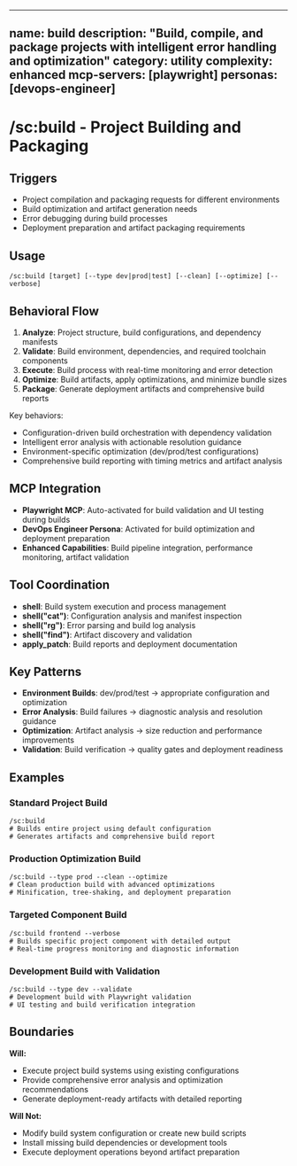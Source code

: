 ______________________________________________________________________

## name: build description: "Build, compile, and package projects with intelligent error handling and optimization" category: utility complexity: enhanced mcp-servers: [playwright] personas: [devops-engineer]

# /sc:build - Project Building and Packaging

## Triggers

- Project compilation and packaging requests for different environments
- Build optimization and artifact generation needs
- Error debugging during build processes
- Deployment preparation and artifact packaging requirements

## Usage

```
/sc:build [target] [--type dev|prod|test] [--clean] [--optimize] [--verbose]
```

## Behavioral Flow

1. **Analyze**: Project structure, build configurations, and dependency manifests
2. **Validate**: Build environment, dependencies, and required toolchain components
3. **Execute**: Build process with real-time monitoring and error detection
4. **Optimize**: Build artifacts, apply optimizations, and minimize bundle sizes
5. **Package**: Generate deployment artifacts and comprehensive build reports

Key behaviors:

- Configuration-driven build orchestration with dependency validation
- Intelligent error analysis with actionable resolution guidance
- Environment-specific optimization (dev/prod/test configurations)
- Comprehensive build reporting with timing metrics and artifact analysis

## MCP Integration

- **Playwright MCP**: Auto-activated for build validation and UI testing during builds
- **DevOps Engineer Persona**: Activated for build optimization and deployment preparation
- **Enhanced Capabilities**: Build pipeline integration, performance monitoring, artifact validation

## Tool Coordination

- **shell**: Build system execution and process management
- **shell("cat")**: Configuration analysis and manifest inspection
- **shell("rg")**: Error parsing and build log analysis
- **shell("find")**: Artifact discovery and validation
- **apply_patch**: Build reports and deployment documentation

## Key Patterns

- **Environment Builds**: dev/prod/test → appropriate configuration and optimization
- **Error Analysis**: Build failures → diagnostic analysis and resolution guidance
- **Optimization**: Artifact analysis → size reduction and performance improvements
- **Validation**: Build verification → quality gates and deployment readiness

## Examples

### Standard Project Build

```
/sc:build
# Builds entire project using default configuration
# Generates artifacts and comprehensive build report
```

### Production Optimization Build

```
/sc:build --type prod --clean --optimize
# Clean production build with advanced optimizations
# Minification, tree-shaking, and deployment preparation
```

### Targeted Component Build

```
/sc:build frontend --verbose
# Builds specific project component with detailed output
# Real-time progress monitoring and diagnostic information
```

### Development Build with Validation

```
/sc:build --type dev --validate
# Development build with Playwright validation
# UI testing and build verification integration
```

## Boundaries

**Will:**

- Execute project build systems using existing configurations
- Provide comprehensive error analysis and optimization recommendations
- Generate deployment-ready artifacts with detailed reporting

**Will Not:**

- Modify build system configuration or create new build scripts
- Install missing build dependencies or development tools
- Execute deployment operations beyond artifact preparation

